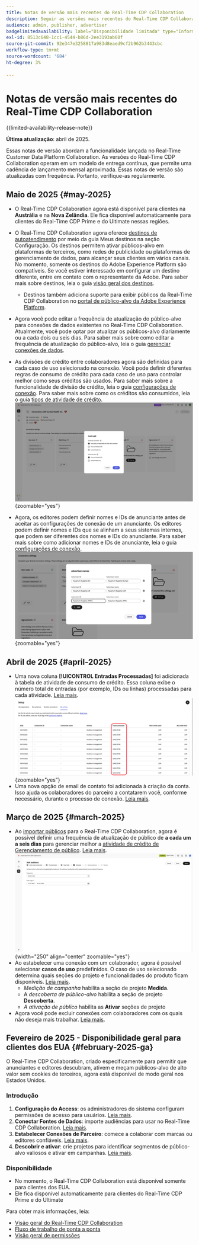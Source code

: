 ```yaml
---
title: Notas de versão mais recentes do Real-Time CDP Collaboration
description: Seguir as versões mais recentes do Real-Time CDP Collaboration
audience: admin, publisher, advertiser
badgelimitedavailability: label="Disponibilidade limitada" type="Informative" url="https://helpx.adobe.com/legal/product-descriptions/real-time-customer-data-platform-collaboration.html newtab=true"
exl-id: 8513c648-1cc1-4544-b86d-2ee3193ab60f
source-git-commit: 92e347e3258817a983d8eaed9cf2b962b3443cbc
workflow-type: tm+mt
source-wordcount: '684'
ht-degree: 3%

---
```


# Notas de versão mais recentes do Real-Time CDP Collaboration

{{limited-availability-release-note}}

**Última atualização**: abril de 2025.

Essas notas de versão abordam a funcionalidade lançada no Real-Time Customer Data Platform Collaboration. As versões do Real-Time CDP Collaboration operam em um modelo de entrega contínua, que permite uma cadência de lançamento mensal aproximada. Essas notas de versão são atualizadas com frequência. Portanto, verifique-as regularmente.

## Maio de 2025 {#may-2025}

* O Real-Time CDP Collaboration agora está disponível para clientes na **Austrália** e na **Nova Zelândia**. Ele fica disponível automaticamente para clientes do Real-Time CDP Prime e do Ultimate nessas regiões.
* O Real-Time CDP Collaboration agora oferece [destinos de autoatendimento](../setup/manage-destinations.md) por meio da guia Meus destinos na seção Configuração. Os destinos permitem ativar públicos-alvo em plataformas de terceiros, como redes de publicidade ou plataformas de gerenciamento de dados, para alcançar seus clientes em vários canais. No momento, somente os destinos do Adobe Experience Platform são compatíveis. Se você estiver interessado em configurar um destino diferente, entre em contato com o representante da Adobe. Para saber mais sobre destinos, leia o guia [visão geral dos destinos](../destinations/overview.md).

   * Destinos também adiciona suporte para exibir públicos da Real-Time CDP Collaboration no [portal de público-alvo da Adobe Experience Platform](https://experienceleague.adobe.com/en/docs/experience-platform/segmentation/ui/audience-portal.md#manage-audiences.).

* Agora você pode editar a frequência de atualização do público-alvo para conexões de dados existentes no Real-Time CDP Collaboration. Atualmente, você pode optar por atualizar os públicos-alvo diariamente ou a cada dois ou seis dias. Para saber mais sobre como editar a frequência de atualização do público-alvo, leia o guia [gerenciar conexões de dados](../setup/manage-data-connection.md#scheduling).
* As divisões de crédito entre colaboradores agora são definidas para cada caso de uso selecionado na conexão. Você pode definir diferentes regras de consumo de crédito para cada caso de uso para controlar melhor como seus créditos são usados. Para saber mais sobre a funcionalidade de divisão de crédito, leia o guia [configurações de conexão](../connect/establishing-connections.md#connection-settings). Para saber mais sobre como os créditos são consumidos, leia o guia [tipos de atividade de crédito](../setup/my-activity.md#types-of-activities). <br> ![Tela de configurações de conexão mostrando a funcionalidade de divisão de crédito.](/help/assets/release-notes/2025/credit-split.png){zoomable="yes"}
* Agora, os editores podem definir nomes e IDs de anunciante antes de aceitar as configurações de conexão de um anunciante. Os editores podem definir nomes e IDs que se alinham a seus sistemas internos, que podem ser diferentes dos nomes e IDs do anunciante. Para saber mais sobre como adicionar nomes e IDs de anunciante, leia o guia [configurações de conexão](../connect/establishing-connections.md#connection-settings.md). <br> ![Tela de configurações de conexão mostrando o publicador definindo nomes e IDs de anunciante.](/help/assets/release-notes/2025/add-advertiser-names-modal.png){zoomable="yes"}

## Abril de 2025 {#april-2025}

* Uma nova coluna **[!UICONTROL Entradas Processadas]** foi adicionada à tabela de atividade de consumo de crédito. Essa coluna exibe o número total de entradas (por exemplo, IDs ou linhas) processadas para cada atividade. [Leia mais](/help/guide/setup/my-activity.md#inputs-processed). <br> ![Coluna processada de entradas realçada na exibição Minha atividade.](/help/assets/release-notes/2025/inputs-processed-column.png){zoomable="yes"}
* Uma nova opção de email de contato foi adicionada à criação da conta. Isso ajuda os colaboradores do parceiro a contatarem você, conforme necessário, durante o processo de conexão. [Leia mais](../setup/onboard-organization.md).

## Março de 2025 {#march-2025}

* Ao [importar públicos](/help/guide/setup/onboard-audiences.md) para o Real-Time CDP Collaboration, agora é possível definir uma frequência de atualização de público de **a cada um a seis dias** para gerenciar melhor a [atividade de crédito de Gerenciamento de público](/help/guide/setup/my-activity.md#types-of-activities). [Leia mais](/help/guide/setup/onboard-audiences.md#schedule). <br> ![A tela Agendar mostra intervalos de frequência diferentes para atualizar a associação de público-alvo.](/help/assets/setup/add-manage-audiences/audience-scheduling-frequency.png "Tela de agendamento mostrando intervalos de frequência diferentes para atualizar associação de público-alvo."){width="250" align="center" zoomable="yes"}
* Ao estabelecer uma conexão com um colaborador, agora é possível selecionar **casos de uso** predefinidos. O caso de uso selecionado determina quais seções do projeto e funcionalidades do produto ficam disponíveis. [Leia mais](/help/guide/collaborate/manage-projects.md#project-use-cases).
   * *Medição de campanha* habilita a seção de projeto **Medida**.
   * A *descoberta de público-alvo* habilita a seção de projeto **Descoberta**.
   * *A ativação de público* habilita as **Ativar** seções de projeto <br>
* Agora você pode excluir conexões com colaboradores com os quais não deseja mais trabalhar. [Leia mais](/help/guide/connect/establishing-connections.md#delete-connections).


## Fevereiro de 2025 - Disponibilidade geral para clientes dos EUA {#february-2025-ga}

O Real-Time CDP Collaboration, criado especificamente para permitir que anunciantes e editores descubram, ativem e meçam públicos-alvo de alto valor sem cookies de terceiros, agora está disponível de modo geral nos Estados Unidos.

### Introdução

1. **Configuração do Access**: os administradores do sistema configuram permissões de acesso para usuários. [Leia mais](/help/guide/permissions/manage-user-access.md#RTCDP-collaboration-access).
2. **Conectar Fontes de Dados**: importe audiências para usar no Real-Time CDP Collaboration. [Leia mais](/help/guide/setup/onboard-audiences.md).
3. **Estabelecer Conexões de Parceiro**: comece a colaborar com marcas ou editores confiáveis. [Leia mais](/help/guide/connect/establishing-connections.md).
4. **Descobrir e ativar**: crie projetos para identificar segmentos de público-alvo valiosos e ativar em campanhas. [Leia mais](/help/guide/collaborate/manage-projects.md).

### Disponibilidade

* No momento, o Real-Time CDP Collaboration está disponível somente para clientes dos EUA.
* Ele fica disponível automaticamente para clientes do Real-Time CDP Prime e do Ultimate

Para obter mais informações, leia:

* [Visão geral do Real-Time CDP Collaboration](/help/guide/home.md)
* [Fluxo de trabalho de ponta a ponta](/help/guide/end-to-end-workflow.md)
* [Visão geral de permissões](/help/guide/permissions/overview.md)
